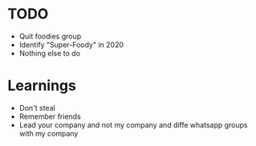 # TODO
- Quit foodies group
- Identify "Super-Foody" in 2020
- Nothing else to do

# Learnings
- Don't steal
- Remember friends
- Lead your company and not my company and diffe whatsapp groups with my company
